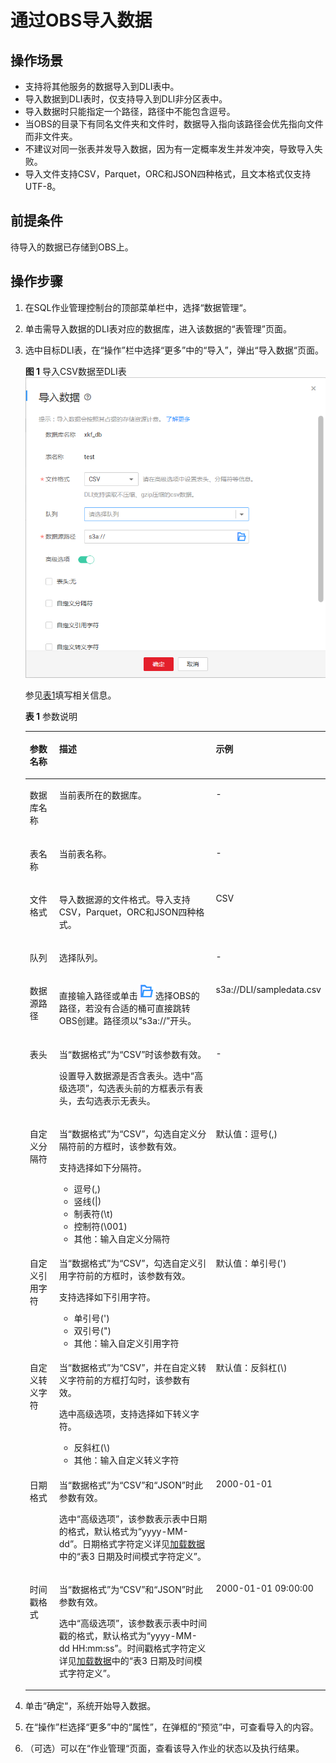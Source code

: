 # 通过OBS导入数据<a name="dli_01_0006"></a>

## 操作场景<a name="section10579446195716"></a>

-   支持将其他服务的数据导入到DLI表中。
-   导入数据到DLI表时，仅支持导入到DLI非分区表中。
-   导入数据时只能指定一个路径，路径中不能包含逗号。
-   当OBS的目录下有同名文件夹和文件时，数据导入指向该路径会优先指向文件而非文件夹。
-   不建议对同一张表并发导入数据，因为有一定概率发生并发冲突，导致导入失败。
-   导入文件支持CSV，Parquet，ORC和JSON四种格式，且文本格式仅支持UTF-8。

## 前提条件<a name="section46923850144935"></a>

待导入的数据已存储到OBS上。

## 操作步骤<a name="section42958999144515"></a>

1.  在SQL作业管理控制台的顶部菜单栏中，选择“数据管理“。
2.  单击需导入数据的DLI表对应的数据库，进入该数据的“表管理”页面。
3.  选中目标DLI表，在“操作”栏中选择“更多”中的“导入”，弹出“导入数据“页面。

    **图 1**  导入CSV数据至DLI表<a name="fig6547469614368"></a>  
    ![](figures/导入CSV数据至DLI表.png "导入CSV数据至DLI表")

    参见[表1](#table49355631144515)填写相关信息。

    **表 1**  参数说明

    <a name="table49355631144515"></a>
    <table><thead align="left"><tr id="row54525213144515"><th class="cellrowborder" valign="top" width="14.000000000000002%" id="mcps1.2.4.1.1"><p id="p42357757144515"><a name="p42357757144515"></a><a name="p42357757144515"></a>参数名称</p>
    </th>
    <th class="cellrowborder" valign="top" width="70.5%" id="mcps1.2.4.1.2"><p id="p8426325144515"><a name="p8426325144515"></a><a name="p8426325144515"></a>描述</p>
    </th>
    <th class="cellrowborder" valign="top" width="15.5%" id="mcps1.2.4.1.3"><p id="p11443709144515"><a name="p11443709144515"></a><a name="p11443709144515"></a>示例</p>
    </th>
    </tr>
    </thead>
    <tbody><tr id="row26115376112250"><td class="cellrowborder" valign="top" width="14.000000000000002%" headers="mcps1.2.4.1.1 "><p id="p77092811237"><a name="p77092811237"></a><a name="p77092811237"></a>数据库名称</p>
    </td>
    <td class="cellrowborder" valign="top" width="70.5%" headers="mcps1.2.4.1.2 "><p id="p6244524411237"><a name="p6244524411237"></a><a name="p6244524411237"></a>当前表所在的数据库。</p>
    </td>
    <td class="cellrowborder" valign="top" width="15.5%" headers="mcps1.2.4.1.3 "><p id="p2489997111237"><a name="p2489997111237"></a><a name="p2489997111237"></a>-</p>
    </td>
    </tr>
    <tr id="row14920175112255"><td class="cellrowborder" valign="top" width="14.000000000000002%" headers="mcps1.2.4.1.1 "><p id="p3268612711237"><a name="p3268612711237"></a><a name="p3268612711237"></a>表名称</p>
    </td>
    <td class="cellrowborder" valign="top" width="70.5%" headers="mcps1.2.4.1.2 "><p id="p3033060511237"><a name="p3033060511237"></a><a name="p3033060511237"></a>当前表名称。</p>
    </td>
    <td class="cellrowborder" valign="top" width="15.5%" headers="mcps1.2.4.1.3 "><p id="p4085990711237"><a name="p4085990711237"></a><a name="p4085990711237"></a>-</p>
    </td>
    </tr>
    <tr id="row21841419112331"><td class="cellrowborder" valign="top" width="14.000000000000002%" headers="mcps1.2.4.1.1 "><p id="p6532867112340"><a name="p6532867112340"></a><a name="p6532867112340"></a>文件格式</p>
    </td>
    <td class="cellrowborder" valign="top" width="70.5%" headers="mcps1.2.4.1.2 "><p id="p59400238112340"><a name="p59400238112340"></a><a name="p59400238112340"></a>导入数据源的文件格式。导入支持CSV，Parquet，ORC和JSON四种格式。</p>
    </td>
    <td class="cellrowborder" valign="top" width="15.5%" headers="mcps1.2.4.1.3 "><p id="p46689986112340"><a name="p46689986112340"></a><a name="p46689986112340"></a>CSV</p>
    </td>
    </tr>
    <tr id="row249814981126"><td class="cellrowborder" valign="top" width="14.000000000000002%" headers="mcps1.2.4.1.1 "><p id="p102354871126"><a name="p102354871126"></a><a name="p102354871126"></a>队列</p>
    </td>
    <td class="cellrowborder" valign="top" width="70.5%" headers="mcps1.2.4.1.2 "><p id="p237681411126"><a name="p237681411126"></a><a name="p237681411126"></a>选择队列。</p>
    </td>
    <td class="cellrowborder" valign="top" width="15.5%" headers="mcps1.2.4.1.3 "><p id="p461712431126"><a name="p461712431126"></a><a name="p461712431126"></a>-</p>
    </td>
    </tr>
    <tr id="row6511315111245"><td class="cellrowborder" valign="top" width="14.000000000000002%" headers="mcps1.2.4.1.1 "><p id="p1090727411249"><a name="p1090727411249"></a><a name="p1090727411249"></a>数据源路径</p>
    </td>
    <td class="cellrowborder" valign="top" width="70.5%" headers="mcps1.2.4.1.2 "><p id="p1107399111249"><a name="p1107399111249"></a><a name="p1107399111249"></a>直接输入路径或单击<a name="image142389310216"></a><a name="image142389310216"></a><span><img id="image142389310216" src="figures/icon-浏览.png"></span>选择OBS的路径，若没有合适的桶可直接跳转OBS创建。路径须以<span class="parmname" id="parmname2457806011249"><a name="parmname2457806011249"></a><a name="parmname2457806011249"></a>“s3a://”</span>开头。</p>
    </td>
    <td class="cellrowborder" valign="top" width="15.5%" headers="mcps1.2.4.1.3 "><p id="p4466585811249"><a name="p4466585811249"></a><a name="p4466585811249"></a>s3a://DLI/sampledata.csv</p>
    </td>
    </tr>
    <tr id="row54051486144515"><td class="cellrowborder" valign="top" width="14.000000000000002%" headers="mcps1.2.4.1.1 "><p id="p44720296144515"><a name="p44720296144515"></a><a name="p44720296144515"></a>表头</p>
    </td>
    <td class="cellrowborder" valign="top" width="70.5%" headers="mcps1.2.4.1.2 "><p id="p1262888185911"><a name="p1262888185911"></a><a name="p1262888185911"></a>当<span class="parmname" id="parmname3628138105919"><a name="parmname3628138105919"></a><a name="parmname3628138105919"></a>“数据格式”</span>为<span class="parmvalue" id="parmvalue146286818592"><a name="parmvalue146286818592"></a><a name="parmvalue146286818592"></a>“CSV”</span>时该参数有效。</p>
    <p id="p37255200172441"><a name="p37255200172441"></a><a name="p37255200172441"></a>设置导入数据源是否含表头。选中<span class="parmvalue" id="parmvalue51149381152733"><a name="parmvalue51149381152733"></a><a name="parmvalue51149381152733"></a>“高级选项”</span>，勾选表头前的方框表示有表头，去勾选表示无表头。</p>
    </td>
    <td class="cellrowborder" valign="top" width="15.5%" headers="mcps1.2.4.1.3 "><p id="p64462148144515"><a name="p64462148144515"></a><a name="p64462148144515"></a>-</p>
    </td>
    </tr>
    <tr id="row10344328144515"><td class="cellrowborder" valign="top" width="14.000000000000002%" headers="mcps1.2.4.1.1 "><p id="p16701332144515"><a name="p16701332144515"></a><a name="p16701332144515"></a>自定义分隔符</p>
    </td>
    <td class="cellrowborder" valign="top" width="70.5%" headers="mcps1.2.4.1.2 "><p id="p3770121155918"><a name="p3770121155918"></a><a name="p3770121155918"></a>当<span class="parmname" id="parmname15770721175920"><a name="parmname15770721175920"></a><a name="parmname15770721175920"></a>“数据格式”</span>为<span class="parmvalue" id="parmvalue577062118594"><a name="parmvalue577062118594"></a><a name="parmvalue577062118594"></a>“CSV”</span>，勾选自定义分隔符前的方框时，该参数有效。</p>
    <p id="p28567101144515"><a name="p28567101144515"></a><a name="p28567101144515"></a>支持选择如下分隔符。</p>
    <a name="ul2131564615213"></a><a name="ul2131564615213"></a><ul id="ul2131564615213"><li>逗号(,)</li><li>竖线(|)</li><li>制表符(\t)</li><li>控制符(\001)</li><li>其他：输入自定义分隔符</li></ul>
    </td>
    <td class="cellrowborder" valign="top" width="15.5%" headers="mcps1.2.4.1.3 "><p id="p38640381152118"><a name="p38640381152118"></a><a name="p38640381152118"></a>默认值：逗号(,)</p>
    </td>
    </tr>
    <tr id="row52424162144515"><td class="cellrowborder" valign="top" width="14.000000000000002%" headers="mcps1.2.4.1.1 "><p id="p25990090144515"><a name="p25990090144515"></a><a name="p25990090144515"></a>自定义引用字符</p>
    </td>
    <td class="cellrowborder" valign="top" width="70.5%" headers="mcps1.2.4.1.2 "><p id="p0100431175920"><a name="p0100431175920"></a><a name="p0100431175920"></a>当<span class="parmname" id="parmname151000311591"><a name="parmname151000311591"></a><a name="parmname151000311591"></a>“数据格式”</span>为<span class="parmvalue" id="parmvalue19100103119595"><a name="parmvalue19100103119595"></a><a name="parmvalue19100103119595"></a>“CSV”</span>，勾选自定义引用字符前的方框时，该参数有效。</p>
    <p id="p23945735154540"><a name="p23945735154540"></a><a name="p23945735154540"></a>支持选择如下引用字符。</p>
    <a name="ul33790457152252"></a><a name="ul33790457152252"></a><ul id="ul33790457152252"><li>单引号(')</li><li>双引号(")</li><li>其他：输入自定义引用字符</li></ul>
    </td>
    <td class="cellrowborder" valign="top" width="15.5%" headers="mcps1.2.4.1.3 "><p id="p5707000515235"><a name="p5707000515235"></a><a name="p5707000515235"></a>默认值：单引号(')</p>
    </td>
    </tr>
    <tr id="row63070367144515"><td class="cellrowborder" valign="top" width="14.000000000000002%" headers="mcps1.2.4.1.1 "><p id="p2055418144515"><a name="p2055418144515"></a><a name="p2055418144515"></a>自定义转义字符</p>
    </td>
    <td class="cellrowborder" valign="top" width="70.5%" headers="mcps1.2.4.1.2 "><p id="p19444153865912"><a name="p19444153865912"></a><a name="p19444153865912"></a>当<span class="parmname" id="parmname124444389593"><a name="parmname124444389593"></a><a name="parmname124444389593"></a>“数据格式”</span>为<span class="parmvalue" id="parmvalue9444113875919"><a name="parmvalue9444113875919"></a><a name="parmvalue9444113875919"></a>“CSV”</span>，并在自定义转义字符前的方框打勾时，该参数有效。</p>
    <p id="p10664332154555"><a name="p10664332154555"></a><a name="p10664332154555"></a>选中高级选项，支持选择如下转义字符。</p>
    <a name="ul806711515245"></a><a name="ul806711515245"></a><ul id="ul806711515245"><li>反斜杠(\)</li><li>其他：输入自定义转义字符</li></ul>
    </td>
    <td class="cellrowborder" valign="top" width="15.5%" headers="mcps1.2.4.1.3 "><p id="p19593506152412"><a name="p19593506152412"></a><a name="p19593506152412"></a>默认值：反斜杠(\)</p>
    </td>
    </tr>
    <tr id="row27500407144515"><td class="cellrowborder" valign="top" width="14.000000000000002%" headers="mcps1.2.4.1.1 "><p id="p30762396144515"><a name="p30762396144515"></a><a name="p30762396144515"></a>日期格式</p>
    </td>
    <td class="cellrowborder" valign="top" width="70.5%" headers="mcps1.2.4.1.2 "><p id="p1784915111018"><a name="p1784915111018"></a><a name="p1784915111018"></a>当<span class="parmname" id="parmname1219616248016"><a name="parmname1219616248016"></a><a name="parmname1219616248016"></a>“数据格式”</span>为<span class="parmvalue" id="parmvalue1284217371206"><a name="parmvalue1284217371206"></a><a name="parmvalue1284217371206"></a>“CSV”</span>和<span class="parmvalue" id="parmvalue115595441809"><a name="parmvalue115595441809"></a><a name="parmvalue115595441809"></a>“JSON”</span>时此参数有效。</p>
    <p id="p11426781144515"><a name="p11426781144515"></a><a name="p11426781144515"></a>选中<span class="parmvalue" id="parmvalue8726182144515"><a name="parmvalue8726182144515"></a><a name="parmvalue8726182144515"></a>“高级选项”</span>，该参数表示表中日期的格式，默认格式为<span class="parmname" id="parmname39411477155041"><a name="parmname39411477155041"></a><a name="parmname39411477155041"></a>“yyyy-MM-dd”</span>。日期格式字符定义详见<a href="https://support.huaweicloud.com/sqlreference-dli/dli_08_0100.html" target="_blank" rel="noopener noreferrer">加载数据</a>中的“表3 日期及时间模式字符定义”。</p>
    </td>
    <td class="cellrowborder" valign="top" width="15.5%" headers="mcps1.2.4.1.3 "><p id="p8624556144515"><a name="p8624556144515"></a><a name="p8624556144515"></a>2000-01-01</p>
    </td>
    </tr>
    <tr id="row639781049130"><td class="cellrowborder" valign="top" width="14.000000000000002%" headers="mcps1.2.4.1.1 "><p id="p389320299130"><a name="p389320299130"></a><a name="p389320299130"></a>时间戳格式</p>
    </td>
    <td class="cellrowborder" valign="top" width="70.5%" headers="mcps1.2.4.1.2 "><p id="p34074178118"><a name="p34074178118"></a><a name="p34074178118"></a>当<span class="parmname" id="parmname1374022216119"><a name="parmname1374022216119"></a><a name="parmname1374022216119"></a>“数据格式”</span>为<span class="parmvalue" id="parmvalue274042211115"><a name="parmvalue274042211115"></a><a name="parmvalue274042211115"></a>“CSV”</span>和<span class="parmvalue" id="parmvalue1574110221215"><a name="parmvalue1574110221215"></a><a name="parmvalue1574110221215"></a>“JSON”</span>时此参数有效。</p>
    <p id="p28390848155126"><a name="p28390848155126"></a><a name="p28390848155126"></a>选中<span class="parmvalue" id="parmvalue42192596155126"><a name="parmvalue42192596155126"></a><a name="parmvalue42192596155126"></a>“高级选项”</span>，该参数表示表中时间戳的格式，默认格式为<span class="parmname" id="parmname22543377155126"><a name="parmname22543377155126"></a><a name="parmname22543377155126"></a>“yyyy-MM-dd HH:mm:ss”</span>。时间戳格式字符定义详见<a href="https://support.huaweicloud.com/sqlreference-dli/dli_08_0100.html" target="_blank" rel="noopener noreferrer">加载数据</a>中的“表3 日期及时间模式字符定义”。</p>
    </td>
    <td class="cellrowborder" valign="top" width="15.5%" headers="mcps1.2.4.1.3 "><p id="p167064109130"><a name="p167064109130"></a><a name="p167064109130"></a>2000-01-01 09:00:00</p>
    </td>
    </tr>
    </tbody>
    </table>

4.  单击“确定“，系统开始导入数据。
5.  在“操作”栏选择“更多”中的“属性”，在弹框的“预览”中，可查看导入的内容。
6.  （可选）可以在“作业管理“页面，查看该导入作业的状态以及执行结果。

